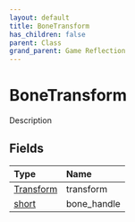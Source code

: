 ```yaml
---
layout: default
title: BoneTransform
has_children: false
parent: Class
grand_parent: Game Reflection
---
```

# BoneTransform
Description 

## Fields
| Type | Name |
|:-------------|:--------------|
| [Transform](/game-reflection/classes/transform.md) | transform |
| [short](/game-reflection/components/short.md) | bone_handle |
